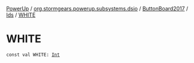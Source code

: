 [PowerUp](../../../index.md) / [org.stormgears.powerup.subsystems.dsio](../../index.md) / [ButtonBoard2017](../index.md) / [Ids](index.md) / [WHITE](./-w-h-i-t-e.md)

# WHITE

`const val WHITE: `[`Int`](https://kotlinlang.org/api/latest/jvm/stdlib/kotlin/-int/index.html)